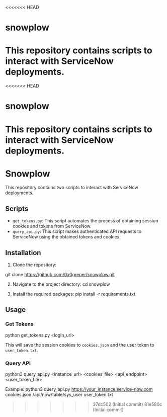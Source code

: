 <<<<<<< HEAD
# snowplow
This repository contains scripts to interact with ServiceNow deployments.
=======
<<<<<<< HEAD
# snowplow
This repository contains scripts to interact with ServiceNow deployments.
=======
Snowplow
========

This repository contains two scripts to interact with ServiceNow deployments.

Scripts
-------

- `get_tokens.py`: This script automates the process of obtaining session cookies and tokens from ServiceNow.
- `query_api.py`: This script makes authenticated API requests to ServiceNow using the obtained tokens and cookies.

Installation
------------

1. Clone the repository:

git clone https://github.com/0x0greper/snowplow.git

2. Navigate to the project directory:
cd snowplow

3. Install the required packages:
pip install -r requirements.txt

Usage
-----

### Get Tokens

python get_tokens.py <login_url> <username> <password>

This will save the session cookies to `cookies.json` and the user token to `user_token.txt`.

### Query API

python3 query_api.py <instance_url> <cookies_file> <api_endpoint> <user_token_file>

Example:
python3 query_api.py https://your_instance.service-now.com cookies.json /api/now/table/sys_user user_token.txt
>>>>>>> 37dc502 (Initial commit)
>>>>>>> 81e580c (Initial commit)
